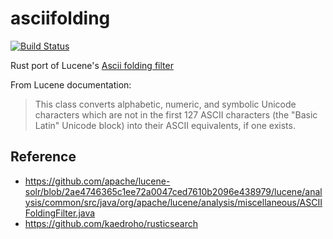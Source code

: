 # asciifolding
[![Build Status](https://travis-ci.com/mpaltun/asciifolding.svg?branch=master)](https://travis-ci.com/mpaltun/asciifolding)

Rust port of Lucene's [Ascii folding filter](http://lucene.apache.org/core/8_0_0/analyzers-common/org/apache/lucene/analysis/miscellaneous/ASCIIFoldingFilter.html)  

From Lucene documentation:
> This class converts alphabetic, numeric, and symbolic Unicode characters which are not in the first 127 ASCII characters (the "Basic Latin" Unicode block) into their ASCII equivalents, if one exists.

## Reference
- https://github.com/apache/lucene-solr/blob/2ae4746365c1ee72a0047ced7610b2096e438979/lucene/analysis/common/src/java/org/apache/lucene/analysis/miscellaneous/ASCIIFoldingFilter.java
- https://github.com/kaedroho/rusticsearch
